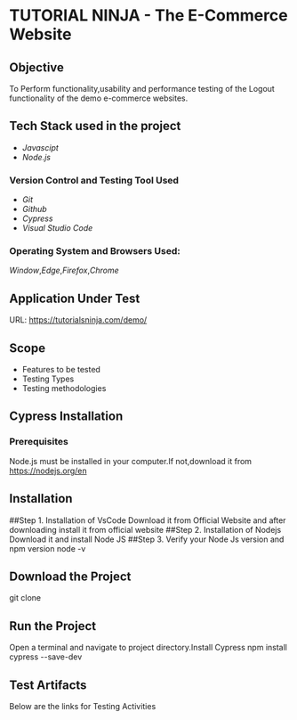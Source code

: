 # TUTORIAL NINJA - The E-Commerce Website
## Objective
To Perform functionality,usability and performance testing of the Logout functionality of the demo e-commerce websites.
## Tech Stack used in the project
* _Javascipt_
* _Node.js_
### Version Control and Testing Tool Used
* _Git_
* _Github_
* _Cypress_
* _Visual Studio Code_
### Operating System and Browsers Used:
_Window_,_Edge_,_Firefox_,_Chrome_
## Application Under Test
URL: https://tutorialsninja.com/demo/ 
## Scope
* Features to be tested
* Testing Types
* Testing methodologies
## Cypress Installation
### Prerequisites
Node.js must be installed in your computer.If not,download it from  https://nodejs.org/en 
## Installation
##Step 1. Installation of VsCode
Download it from Official Website and after downloading install it from official website
##Step 2. Installation of Nodejs
Download it and install Node JS
##Step 3. Verify your Node Js version and npm version
node -v
## Download the Project
git clone
## Run the Project
Open a terminal and navigate to project directory.Install Cypress
npm install cypress --save-dev
## Test Artifacts
Below are the links for Testing Activities



